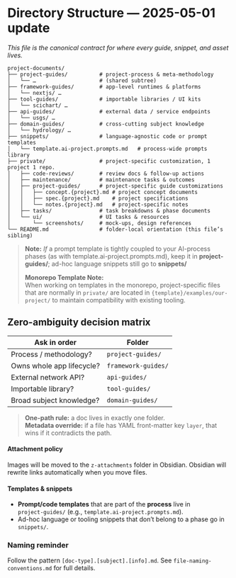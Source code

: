 # Directory Structure — 2025-05-01 update  
_This file is the canonical contract for where every guide, snippet, and asset lives._

```
project-documents/
├── project-guides/          # project-process & meta-methodology
│   └── …                    # (shared subtree)
├── framework-guides/        # app-level runtimes & platforms
│   └── nextjs/ …
├── tool-guides/             # importable libraries / UI kits
│   └── scichart/ …
├── api-guides/              # external data / service endpoints
│   └── usgs/ …
├── domain-guides/           # cross-cutting subject knowledge
│   └── hydrology/ …
├── snippets/                # language-agnostic code or prompt templates
│   └── template.ai-project.prompts.md   # process-wide prompts library
├── private/                 # project-specific customization, 1 project 1 repo.
│   ├── code-reviews/        # review docs & follow-up actions
│   ├── maintenance/         # maintenance tasks & outcomes
│   ├── project-guides/      # project-specific guide customizations
│   │   ├── concept.{project}.md # project concept documents
│   │   ├── spec.{project}.md    # project specifications
│   │   └── notes.{project}.md   # project-specific notes
│   ├── tasks/               # task breakdowns & phase documents
│   └── ui/                  # UI tasks & resources
│       └── screenshots/     # mock-ups, design references
└── README.md                # folder-local orientation (this file’s sibling)
```
> **Note:**
> _If_ a prompt template is tightly coupled to your AI-process phases (as with template.ai-project.prompts.md), keep it in **project-guides/**; ad-hoc language snippets still go to **snippets/**
> 
> **Monorepo Template Note:**  
> When working on templates in the monorepo, project-specific files that are normally in `private/` are located in `{template}/examples/our-project/` to maintain compatibility with existing tooling.

## Zero-ambiguity decision matrix

| Ask in order | Folder |
|--------------|--------|
| Process / methodology? | `project-guides/` |
| Owns whole app lifecycle? | `framework-guides/` |
| External network API? | `api-guides/` |
| Importable library? | `tool-guides/` |
| Broad subject knowledge? | `domain-guides/` |

> **One-path rule:** a doc lives in exactly one folder.  
> **Metadata override:** if a file has YAML front-matter key `layer`, that wins if it contradicts the path.

#### Attachment policy
Images will be moved to the `z-attachments` folder in Obsidian.  Obsidian will rewrite links automatically when you move files.
#### Templates & snippets
* **Prompt/code templates** that are part of the **process** live in  
  `project-guides/` (e.g., `template.ai-project.prompts.md`).  
* Ad-hoc language or tooling snippets that don’t belong to a phase go in `snippets/`.
### Naming reminder
Follow the pattern `[doc-type].[subject].[info].md`. See `file-naming-conventions.md` for full details.

